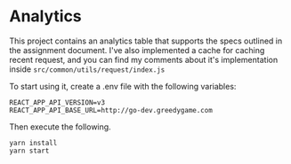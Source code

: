 # Analytics

This project contains an analytics table that supports the specs outlined in the assignment document. I've also implemented a cache for caching recent request, and you can find my comments about it's implementation inside `src/common/utils/request/index.js`

To start using it, create a .env file with the following variables:

```
REACT_APP_API_VERSION=v3
REACT_APP_API_BASE_URL=http://go-dev.greedygame.com
```

Then execute the following.
```
yarn install
yarn start
```

